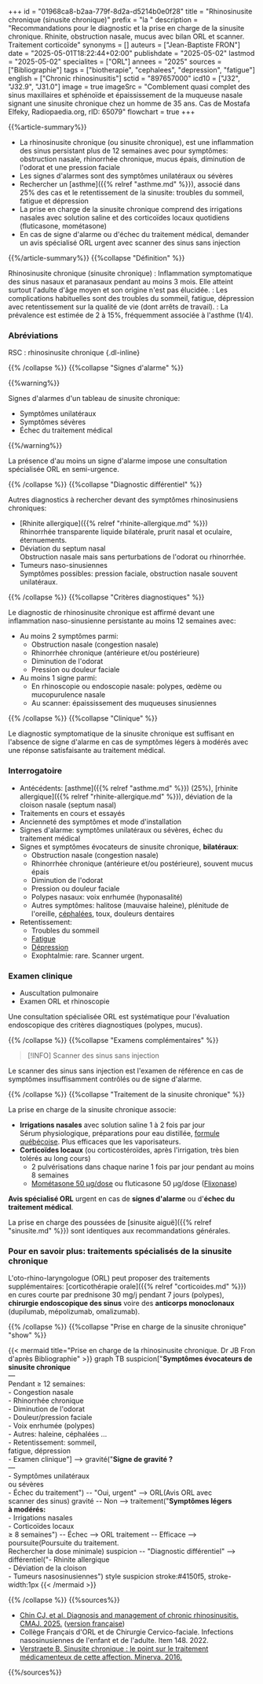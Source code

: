 +++
id = "01968ca8-b2aa-779f-8d2a-d5214b0e0f28"
title = "Rhinosinusite chronique (sinusite chronique)"
prefix = "la "
description = "Recommandations pour le diagnostic et la prise en charge de la sinusite chronique. Rhinite, obstruction nasale, mucus avec bilan ORL et scanner. Traitement corticoïde"
synonyms = []
auteurs = ["Jean-Baptiste FRON"]
date = "2025-05-01T18:22:44+02:00"
publishdate = "2025-05-02"
lastmod = "2025-05-02"
specialites = ["ORL"]
annees = "2025"
sources = ["Bibliographie"]
tags = ["biotherapie", "cephalees", "depression", "fatigue"]
english = ["Chronic rhinosinusitis"]
sctid = "897657000"
icd10 = ["J32", "J32.9", "J31.0"]
image = true
imageSrc = "Comblement quasi complet des sinus maxillaires et sphénoïde et épaississement de la muqueuse nasale signant une sinusite chronique chez un homme de 35 ans. Cas de Mostafa Elfeky, Radiopaedia.org, rID: 65079"
flowchart = true
+++

{{%article-summary%}}

- La rhinosinusite chronique (ou sinusite chronique), est une inflammation des sinus persistant plus de 12 semaines avec pour symptômes: obstruction nasale, rhinorrhée chronique, mucus épais, diminution de l'odorat et une pression faciale
- Les signes d'alarmes sont des symptômes unilatéraux ou sévères
- Rechercher un [asthme]({{% relref "asthme.md" %}}), associé dans 25% des cas et le retentissement de la sinusite: troubles du sommeil, fatigue et dépression
- La prise en charge de la sinusite chronique comprend des irrigations nasales avec solution saline et des corticoïdes locaux quotidiens (fluticasone, mométasone)
- En cas de signe d'alarme ou d'échec du traitement médical, demander un avis spécialisé ORL urgent avec scanner des sinus sans injection

{{%/article-summary%}}
{{%collapse "Définition" %}}

Rhinosinusite chronique (sinusite chronique)
: Inflammation symptomatique des sinus nasaux et paranasaux pendant au moins 3 mois. Elle atteint surtout l'adulte d'âge moyen et son origine n'est pas élucidée.
: Les complications habituelles sont des troubles du sommeil, fatigue, dépression avec retentissement sur la qualité de vie (dont arrêts de travail).
: La prévalence est estimée de 2 à 15%, fréquemment associée à l'asthme (1/4).

### Abréviations

RSC
: rhinosinusite chronique
{.dl-inline}

{{% /collapse %}}
{{%collapse "Signes d'alarme" %}}

{{%warning%}}

Signes d'alarmes d'un tableau de sinusite chronique:

- Symptômes unilatéraux
- Symptômes sévères
- Échec du traitement médical

{{%/warning%}}

La présence d'au moins un signe d'alarme impose une consultation spécialisée ORL en semi-urgence.

{{% /collapse %}}
{{%collapse "Diagnostic différentiel" %}}

Autres diagnostics à rechercher devant des symptômes rhinosinusiens chroniques:

- [Rhinite allergique]({{% relref "rhinite-allergique.md" %}})  
  Rhinorrhée transparente liquide bilatérale, prurit nasal et oculaire, éternuements.
- Déviation du septum nasal  
  Obstruction nasale mais sans perturbations de l'odorat ou rhinorrhée.
- Tumeurs naso-sinusiennes  
  Symptômes possibles: pression faciale, obstruction nasale souvent unilatéraux.

{{% /collapse %}}
{{%collapse "Critères diagnostiques" %}}

Le diagnostic de rhinosinusite chronique est affirmé devant une inflammation naso-sinusienne persistante au moins 12 semaines avec:

- Au moins 2 symptômes parmi:
  - Obstruction nasale (congestion nasale)
  - Rhinorrhée chronique (antérieure et/ou postérieure)
  - Diminution de l'odorat
  - Pression ou douleur faciale
- Au moins 1 signe parmi:
  - En rhinoscopie ou endoscopie nasale: polypes, œdème ou mucopurulence nasale
  - Au scanner: épaississement des muqueuses sinusiennes

{{% /collapse %}}
{{%collapse "Clinique" %}}

Le diagnostic symptomatique de la sinusite chronique est suffisant en l'absence de signe d'alarme en cas de symptômes légers à modérés avec une réponse satisfaisante au traitement médical.

### Interrogatoire

- Antécédents: [asthme]({{% relref "asthme.md" %}}) (25%), [rhinite allergique]({{% relref "rhinite-allergique.md" %}}), déviation de la cloison nasale (septum nasal)
- Traitements en cours et essayés
- Ancienneté des symptômes et mode d'installation
- Signes d'alarme: symptômes unilatéraux ou sévères, échec du traitement médical
- Signes et symptômes évocateurs de sinusite chronique, **bilatéraux**:
  - Obstruction nasale (congestion nasale)
  - Rhinorrhée chronique (antérieure et/ou postérieure), souvent mucus épais
  - Diminution de l'odorat
  - Pression ou douleur faciale
  - Polypes nasaux: voix enrhumée (hyponasalité)
  - Autres symptômes: halitose (mauvaise haleine), plénitude de l'oreille, [céphalées](/tags/cephalees/), toux, douleurs dentaires
- Retentissement:
  - Troubles du sommeil
  - [Fatigue](/tags/fatigue/)
  - [Dépression](/tags/depression/)
  - Exophtalmie: rare. Scanner urgent.

### Examen clinique

- Auscultation pulmonaire
- Examen ORL et rhinoscopie

Une consultation spécialisée ORL est systématique pour l'évaluation endoscopique des critères diagnostiques (polypes, mucus).

{{% /collapse %}}
{{%collapse "Examens complémentaires" %}}

> [!INFO]
> Scanner des sinus sans injection

Le scanner des sinus sans injection est l'examen de référence en cas de symptômes insuffisamment contrôlés ou de signe d'alarme.

{{% /collapse %}}
{{%collapse "Traitement de la sinusite chronique" %}}

La prise en charge de la sinusite chronique associe:

- **Irrigations nasales** avec solution saline 1 à 2 fois par jour  
  Sérum physiologique, préparations pour eau distillée, [formule québécoise](https://www.inspq.qc.ca/mieux-vivre/sante/bebe-en-sante/hygiene-nasale). Plus efficaces que les vaporisateurs.
- **Corticoïdes locaux** (ou corticostéroïdes, après l'irrigation, très bien tolérés au long cours)
  - 2 pulvérisations dans chaque narine 1 fois par jour pendant au moins 8 semaines
  - [Mométasone 50 µg/dose](https://base-donnees-publique.medicaments.gouv.fr/affichageDoc.php?specid=67751851&typedoc=R) ou fluticasone 50 µg/dose ([Flixonase](https://base-donnees-publique.medicaments.gouv.fr/affichageDoc.php?specid=61748649&typedoc=R))

**Avis spécialisé ORL** urgent en cas de **signes d'alarme** ou d'**échec du traitement médical**.

La prise en charge des poussées de [sinusite aiguë]({{% relref "sinusite.md" %}}) sont identiques aux recommandations générales.

### Pour en savoir plus: traitements spécialisés de la sinusite chronique

L'oto-rhino-laryngologue (ORL) peut proposer des traitements supplémentaires: [corticothérapie orale]({{% relref "corticoides.md" %}}) en cures courte par prednisone 30 mg/j pendant 7 jours (polypes), **chirurgie endoscopique des sinus** voire des **anticorps monoclonaux** (dupilumab, mépolizumab, omalizumab).

{{% /collapse %}}
{{%collapse "Prise en charge de la sinusite chronique" "show" %}}

{{< mermaid title="Prise en charge de la rhinosinusite chronique. Dr JB Fron d'après Bibliographie" >}}
graph TB
  suspicion["<b>Symptômes évocateurs de<br>sinusite chronique</b><br>—<br>Pendant ≥ 12 semaines:<br>- Congestion nasale<br>- Rhinorrhée chronique<br>- Diminution de l'odorat<br>- Douleur/pression faciale<br>- Voix enrhumée (polypes)<br>- Autres: haleine, céphalées ...<br>- Retentissement: sommeil,<br>fatigue, dépression<br>- Examen clinique"] --> gravité("<b>Signe de gravité ?</b><br>—<br>- Symptômes unilatéraux<br>ou sévères<br>- Échec du traitement") -- "Oui, urgent" --> ORL(Avis ORL avec<br>scanner des sinus)
    gravité -- Non --> traitement("<b>Symptômes légers<br>à modérés:</b><br>- Irrigations nasales<br>- Corticoïdes locaux<br>≥ 8 semaines") -- Échec --> ORL
      traitement -- Efficace --> poursuite(Poursuite du traitement.<br>Rechercher la dose minimale)
    suspicion -- "Diagnostic différentiel" --> différentiel("- Rhinite allergique<br>- Déviation de la cloison<br>- Tumeurs nasosinusiennes")
  style suspicion stroke:#4150f5, stroke-width:1px
{{< /mermaid >}}

{{% /collapse %}}
{{%sources%}}

- [Chin CJ, et al. Diagnosis and management of chronic rhinosinusitis. CMAJ. 2025.](https://pmc.ncbi.nlm.nih.gov/articles/PMC11835454/) ([version française](https://pmc.ncbi.nlm.nih.gov/articles/PMC12017815/))
- Collège Français d'ORL et de Chirurgie Cervico-faciale. Infections nasosinusiennes de l'enfant et de l'adulte. Item 148. 2022.
- [Verstraete B. Sinusite chronique : le point sur le traitement médicamenteux de cette affection. Minerva. 2016.](https://minerva-ebp.be/FR/Analysis/471)

{{%/sources%}}
